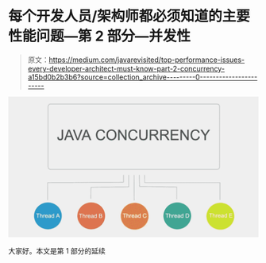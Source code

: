 # 每个开发人员/架构师都必须知道的主要性能问题—第 2 部分—并发性

> 原文：<https://medium.com/javarevisited/top-performance-issues-every-developer-architect-must-know-part-2-concurrency-a15bd0b2b3b6?source=collection_archive---------0----------------------->

[![](img/2513bda695bf946809d5d3a34b3884e4.png)](https://javarevisited.blogspot.com/2018/06/top-5-java-multithreading-and-concurrency-courses-experienced-programmers.html)

大家好。本文是第 1 部分的延续
